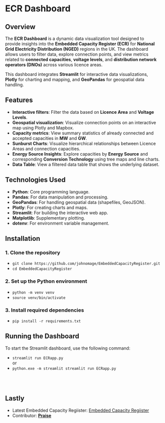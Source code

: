 
# ECR Dashboard

## Overview
The **ECR Dashboard** is a dynamic data visualization tool designed to provide insights into the **Embedded Capacity Register (ECR)** for **National Grid Electricity Distribution (NGED)** regions in the UK. The dashboard allows users to filter data, explore connection points, and view metrics related to **connected capacities**, **voltage levels**, and **distribution network operators (DNOs)** across various licence areas.

This dashboard integrates **Streamlit** for interactive data visualizations, **Plotly** for charting and mapping, and **GeoPandas** for geospatial data handling.

## Features
- **Interactive filters**: Filter the data based on **Licence Area** and **Voltage Levels**.
- **Geospatial visualization**: Visualize connection points on an interactive map using Plotly and Mapbox.
- **Capacity metrics**: View summary statistics of already connected and accepted capacities in **MW** and **GW**.
- **Sunburst Charts**: Visualize hierarchical relationships between Licence Areas and connection capacities.
- **Energy Source Insights**: Explore capacities by **Energy Source** and corresponding **Conversion Technology** using tree maps and line charts.
- **Data Table**: View a filtered data table that shows the underlying dataset.
  
## Technologies Used
- **Python**: Core programming language.
- **Pandas**: For data manipulation and processing.
- **GeoPandas**: For handling geospatial data (shapefiles, GeoJSON).
- **Plotly**: For creating charts and maps.
- **Streamlit**: For building the interactive web app.
- **Matplotlib**: Supplementary plotting.
- **dotenv**: For environment variable management.



## Installation

### 1. Clone the repository
 - `git clone https://github.com/johnomage/EmbeddedCapacityRegister.git`
 - `cd EmbeddedCapacityRegister`

### 2. Set up the Python environment
 - `python -m venv venv`
 - `source venv/bin/activate`

### 3. Install required dependencies
 - `pip install -r requirements.txt`


## Running the Dashboard
To start the Streamlit dashboard, use the following command:
- `streamlit run ECRapp.py`
<br>or</br>
 - `python.exe -m streamlit streamlit run ECRapp.py`


<br></br>

## Lastly
- Latest Embedded Capacity Regiister: [Embedded Capacity Regiister](https://www.nationalgrid.co.uk/our-network/embedded-capacity-register)
- Contributor: [**Praise**](https://www.linkedin.com/in/praizerema/)